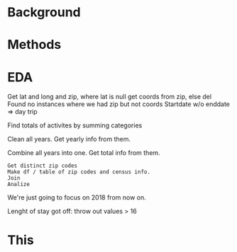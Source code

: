 # Background

# Methods

# EDA
Get lat and long and zip, where lat is null get coords from zip, else del
Found no instances where we had zip but not coords
Startdate w/o enddate => day trip

Find totals of activites by summing categories

Clean all years. Get yearly info from them.

Combine all years into one. Get total info from them.

    Get distinct zip codes
    Make df / table of zip codes and census info.
    Join
    Analize

We're just going to focus on 2018 from now on.

Lenght of stay got off: throw out values > 16

# This

